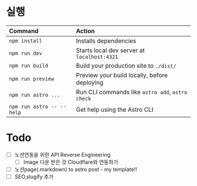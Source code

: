 # 실행
| Command                   | Action                                           |
| :------------------------ | :----------------------------------------------- |
| `npm install`             | Installs dependencies                            |
| `npm run dev`             | Starts local dev server at `localhost:4321`      |
| `npm run build`           | Build your production site to `./dist/`          |
| `npm run preview`         | Preview your build locally, before deploying     |
| `npm run astro ...`       | Run CLI commands like `astro add`, `astro check` |
| `npm run astro -- --help` | Get help using the Astro CLI                     |
# Todo
- [ ] 노션연동을 위한 API Reverse Engineering
    - [ ] Image 다운 받은 것 Cloudflare와 연동하기
- [ ] 노션page(.markdown) to astro post - my template!!
- [ ] SEO,slugify 추가